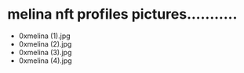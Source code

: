 # melina nft profiles pictures...........
- 0xmelina (1).jpg
- 0xmelina (2).jpg
- 0xmelina (3).jpg
- 0xmelina (4).jpg

